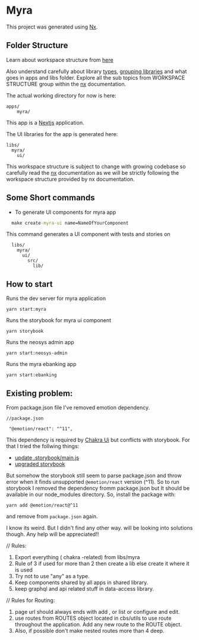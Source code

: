 # Myra

This project was generated using [Nx](https://nx.dev).

## Folder Structure

Learn about workspace structure from [here](https://nx.dev/structure/applications-and-libraries)

Also understand carefully about library [types](https://nx.dev/structure/library-types), [grouping libraries](https://nx.dev/structure/grouping-libraries) and what goes in apps and libs folder. Explore all the sub topics from WORKSPACE STRUCTURE group within the [nx](https://nx.dev) documentation.

The actual working directory for now is here:

```
apps/
    myra/
```

This app is a [Nextjs](https://nextjs.org/) application.

The UI libraries for the app is generated here:

```
libs/
  myra/
    ui/
```

This workspace structure is subject to change with growing codebase so carefully read the [nx](https://nx.dev) documentation as we will be strictly following the workspace structure provided by nx documentation.

## Some Short commands

- To generate UI components for myra app

```cmd
  make create-myra-ui name=NameOfYourComponent
```

This command generates a UI component with tests and stories on

```
  libs/
    myra/
      ui/
        src/
          lib/
```

## How to start

Runs the dev server for myra application

```
yarn start:myra
```

Runs the storybook for myra ui component

```
yarn storybook
```

Runs the neosys admin app

```
yarn start:neosys-admin
```

Runs the myra ebanking app

```
yarn start:ebanking
```

## Existing problem:

From package.json file I've removed emotion dependency.

```
//package.json

 "@emotion/react": "^11",
```

This dependency is required by [Chakra Ui](https://chakra-ui.com/guides/getting-started/nextjs-guide) but conflicts with storybook. For that I tried the follwing things:

- [update .storybook/main.js](https://github.com/storybookjs/storybook/blob/next/MIGRATION.md#emotion11-quasi-compatibility)
- [upgraded storybook](https://github.com/storybookjs/storybook/issues/13114#issuecomment-1026850608)

But somehow the storybook still seem to parse package.json and throw error when it finds unsupported `@emotion/react` version (^11). So to run storybook I removed the dependency fromm package.json but It should be available in our node_modules directory. So, install the package with:

```
yarn add @emotion/react@^11
```

and remove from `package.json` again.

I know its weird. But I didn't find any other way. will be looking into solutions though. Any help will be appreciated!!

// Rules:

1. Export everything ( chakra -related) from libs/myra
2. Rule of 3 if used for more than 2 then create a lib else create it where it is used
3. Try not to use "any" as a type.
4. Keep components shared by all apps in shared library.
5. keep graphql and api related stuff in data-access library.

// Rules for Routing:

1.  page url should always ends with add , or list or configure and edit.
2.  use routes from ROUTES object located in cbs/utils to use route throughout the application. Add any new route to the ROUTE object.
3.  Also, if possible don't make nested routes more than 4 deep.
